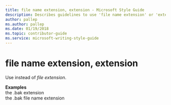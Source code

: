 ```yaml
---
title: file name extension, extension - Microsoft Style Guide
description: Describes guidelines to use 'file name extension' or 'extension' in Microsoft documents and provides alternate examples.
author: pallep
ms.author: pallep
ms.date: 01/19/2018
ms.topic: contributor-guide
ms.service: microsoft-writing-style-guide
---
```


# file name extension, extension

Use instead of *file extension*. 

**Examples**  
the .bak extension  
the .bak file name extension
